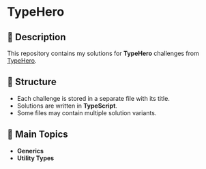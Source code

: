 # TypeHero

## 📌 Description

This repository contains my solutions for **TypeHero** challenges from [TypeHero](https://typehero.dev/).

## 📂 Structure

- Each challenge is stored in a separate file with its title.
- Solutions are written in **TypeScript**.
- Some files may contain multiple solution variants.

## 🚀 Main Topics

- **Generics**
- **Utility Types**
